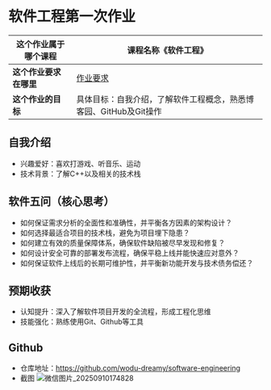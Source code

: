 # 软件工程第一次作业

| **这个作业属于哪个课程** | 课程名称《软件工程》 |
|--------------------------|------------------------------|
| **这个作业要求在哪里**   | [作业要求](https://edu.cnblogs.com/campus/gdgy/Class12Grade23ComputerScience/homework/13469) |
| **这个作业的目标**       | 具体目标：自我介绍，了解软件工程概念，熟悉博客园、GitHub及Git操作 |

## 自我介绍
- 兴趣爱好：喜欢打游戏、听音乐、运动
- 技术背景：了解C++以及相关的技术栈

## 软件五问（核心思考）
- 如何保证需求分析的全面性和准确性，并平衡各方因素的架构设计？
- 如何选择最适合项目的技术栈，避免为项目埋下隐患？
- 如何建立有效的质量保障体系，确保软件缺陷被尽早发现和修复？
- 如何设计安全可靠的部署发布流程，确保平稳上线并能快速应对意外？
- 如何保证软件上线后的长期可维护性，并平衡新功能开发与技术债务偿还？

## 预期收获
- 认知提升：深入了解软件项目开发的全流程，形成工程化思维
- 技能强化：熟练使用Git、Github等工具

## Github
- 仓库地址：https://github.com/wodu-dreamy/software-engineering
- 截图
![微信图片_20250910174828](https://img2024.cnblogs.com/blog/3700873/202509/3700873-20250910174907304-123250691.png)
